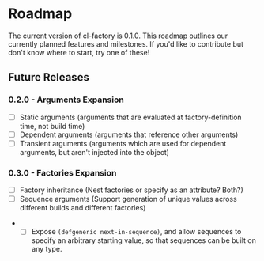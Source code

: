 # Roadmap

The current version of cl-factory is 0.1.0. This roadmap outlines our currently planned features and milestones. If you'd like to contribute but don't know where to start, try one of these!

## Future Releases

### 0.2.0 - Arguments Expansion

- [ ] Static arguments (arguments that are evaluated at factory-definition time, not build time)
- [ ] Dependent arguments (arguments that reference other arguments)
- [ ] Transient arguments (arguments which are used for dependent arguments, but aren't injected into the object)

### 0.3.0 - Factories Expansion

- [ ] Factory inheritance (Nest factories or specify as an attribute? Both?)
- [ ] Sequence arguments (Support generation of unique values across different builds and different factories)
-  - [ ] Expose `(defgeneric next-in-sequence)`, and allow sequences to specify an arbitrary starting value, so that sequences can be built on any type.
